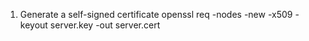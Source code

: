 1. Generate a self-signed certificate
openssl req -nodes -new -x509 -keyout server.key -out server.cert
